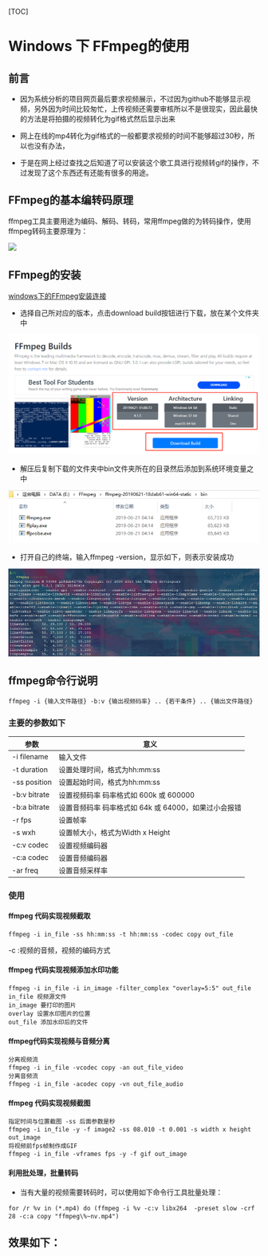 [TOC]

# Windows 下 FFmpeg的使用

## 前言

- 因为系统分析的项目网页最后要求视频展示，不过因为github不能够显示视频，另外因为时间比较匆忙，上传视频还需要审核所以不是很现实，因此最快的方法是将拍摄的视频转化为gif格式然后显示出来

- 网上在线的mp4转化为gif格式的一般都要求视频的时间不能够超过30秒，所以也没有办法，
- 于是在网上经过查找之后知道了可以安装这个歌工具进行视频转gif的操作，不过发现了这个东西还有还能有很多的用途。

## FFmpeg的基本编转码原理

ffmpeg工具主要用途为编码、解码、转码，常用ffmpeg做的为转码操作，使用ffmpeg转码主要原理为：

![](http://blog.chinaunix.net/attachment/201608/20/11344913_1471703243iqB2.png)



## FFmpeg的安装

[windows下的FFmpeg安装连接](<https://ffmpeg.zeranoe.com/builds/>)

- 选择自己所对应的版本，点击download build按钮进行下载，放在某个文件夹中

![1561261233852](assets/1561261233852.png)

- 解压后复制下载的文件夹中bin文件夹所在的目录然后添加到系统环境变量之中

![1561261403753](assets/1561261403753.png)

- 打开自己的终端，输入ffmpeg -version，显示如下，则表示安装成功

![1561261517139](assets/1561261517139.png)

## ffmpeg命令行说明

```
ffmpeg -i {输入文件路径} -b:v {输出视频码率} .. {若干条件} .. {输出文件路径}
```

### 主要的参数如下

| 参数         | 意义                                                 |
| ------------ | ---------------------------------------------------- |
| -i filename  | 输入文件                                             |
| -t duration  | 设置处理时间，格式为hh:mm:ss                         |
| -ss position | 设置起始时间，格式为hh:mm:ss                         |
| -b:v bitrate | 设置视频码率 码率格式如 600k 或 600000               |
| -b:a bitrate | 设置音频码率 码率格式如 64k 或 64000，如果过小会报错 |
| -r fps       | 设置帧率                                             |
| -s wxh       | 设置帧大小，格式为Width x Height                     |
| -c:v codec   | 设置视频编码器                                       |
| -c:a codec   | 设置音频编码器                                       |
| -ar freq     | 设置音频采样率                                       |

### 使用

#### ffmpeg 代码实现视频截取

```
ffmpeg -i in_file -ss hh:mm:ss -t hh:mm:ss -codec copy out_file
```

-c :视频的音频，视频的编码方式

#### ffmpeg 代码实现视频添加水印功能

```
ffmpeg -i in_file -i in_image -filter_complex "overlay=5:5" out_file
in_file 视频源文件
in_image 要打印的图片
overlay 设置水印图片的位置
out_file 添加水印后的文件
```

#### ffmpeg代码实现视频与音频分离

```
分离视频流
ffmpeg -i in_file -vcodec copy -an out_file_video
分离音频流
ffmpeg -i in_file -acodec copy -vn out_file_audio
```

#### ffmpeg 代码实现视频截图

```
指定时间与位置截图 -ss 后面参数是秒
ffmpeg -i in_file -y -f image2 -ss 08.010 -t 0.001 -s width x height out_image
将视频前fps帧制作成GIF
ffmpeg -i in_file -vframes fps -y -f gif out_image
```

#### 利用批处理，批量转码

- 当有大量的视频需要转码时，可以使用如下命令行工具批量处理：

```
for /r %v in (*.mp4) do (ffmpeg -i %v -c:v libx264  -preset slow -crf 28 -c:a copy "ffmpeg\%~nv.mp4")
```

## 效果如下：

